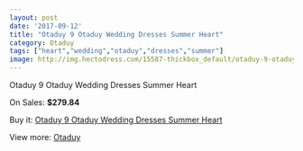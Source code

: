 ```yaml
---
layout: post
date: '2017-09-12'
title: "Otaduy 9 Otaduy Wedding Dresses Summer Heart"
category: Otaduy
tags: ["heart","wedding","otaduy","dresses","summer"]
image: http://img.hectodress.com/15587-thickbox_default/otaduy-9-otaduy-wedding-dresses-summer-heart.jpg
---
```

Otaduy 9 Otaduy Wedding Dresses Summer Heart

On Sales: **$279.84**
<a href="https://www.hectodress.com/otaduy/7626-otaduy-9-otaduy-wedding-dresses-summer-heart.html"><amp-img layout="responsive" width="600" height="600" src="//img.hectodress.com/15587-thickbox_default/otaduy-9-otaduy-wedding-dresses-summer-heart.jpg" alt="Otaduy 9 Otaduy Wedding Dresses Summer Heart 0" /></a>

Buy it: [Otaduy 9 Otaduy Wedding Dresses Summer Heart](https://www.hectodress.com/otaduy/7626-otaduy-9-otaduy-wedding-dresses-summer-heart.html "Otaduy 9 Otaduy Wedding Dresses Summer Heart")

View more: [Otaduy](https://www.hectodress.com/133-otaduy "Otaduy")